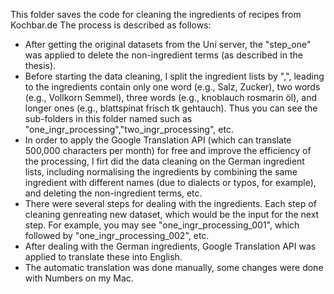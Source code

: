 This folder saves the code for cleaning the ingredients of recipes from Kochbar.de
The process is described as follows:
- After getting the original datasets from the Uni server, the "step_one" was applied to delete the non-ingredient terms (as described in the thesis).
- Before starting the data cleaning, I split the ingredient lists by ",", leading to the ingredients contain only one word (e.g., Salz, Zucker), two words (e.g., Vollkorn Semmel), three words (e.g., knoblauch rosmarin öl), and longer ones (e.g., blattspinat frisch tk gehtauch). Thus you can see the sub-folders in this folder named such as "one_ingr_processing","two_ingr_processing", etc.
- In order to apply the Google Translation API (which can translate 500,000 characters per month) for free and improve the efficiency of the processing, I firt did the data cleaning on the German ingredient lists, including normalising the ingredients by combining the same ingredient with different names (due to dialects or typos, for example), and deleting the non-ingredient terms, etc. 
- There were several steps for dealing with the ingredients. Each step of cleaning genreating new dataset, which would be the input for the next step. For example, you may see "one_ingr_processing_001", which followed by "one_ingr_processing_002", etc.
- After dealing with the German ingredients, Google Translation API was applied to translate these into English.
- The automatic translation was done manually, some changes were done with Numbers on my Mac.

